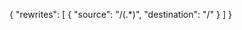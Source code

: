<!-- https://wolrd-flag-md.vercel.app/   till appen

https://github.com/Dahlberg94/l-nder     Git-hub länk -->


{ "rewrites": [ { "source": "/(.*)", "destination": "/" } ] }